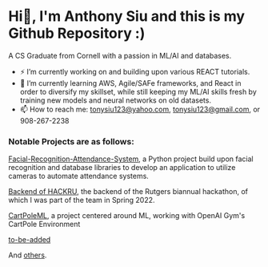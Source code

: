 # Hi👋, I'm Anthony Siu and this is my Github Repository :)

A CS Graduate from Cornell with a passion in ML/AI and databases.


- ⚡ I’m currently working on and building upon various REACT tutorials.
- 🌱 I’m currently learning AWS, Agile/SAFe frameworks, and React in order to diversify my skillset, while still keeping my ML/AI skills fresh by training new models and neural networks on old datasets.
- 📫 How to reach me: tonysiu123@yahoo.com, tonysiu123@gmail.com, or 908-267-2238



### Notable Projects are as follows:

[Facial-Recognition-Attendance-System](https://github.com/anthonysiu2000/Facial-Recognition-Attendance-System), a Python project build upon facial recognition and database libraries to develop an application to utilize cameras to automate attendance systems.


[Backend of HACKRU](https://github.com/anthonysiu2000/LCS), the backend of the Rutgers biannual hackathon, of which I was part of the team in Spring 2022.


[CartPoleML](https://github.com/anthonysiu2000/CartPoleML), a project centered around ML, working with OpenAI Gym's CartPole Environment


[to-be-added](https://github.com/anthonysiu2000)

And [others](https://github.com/anthonysiu2000?tab=repositories).
